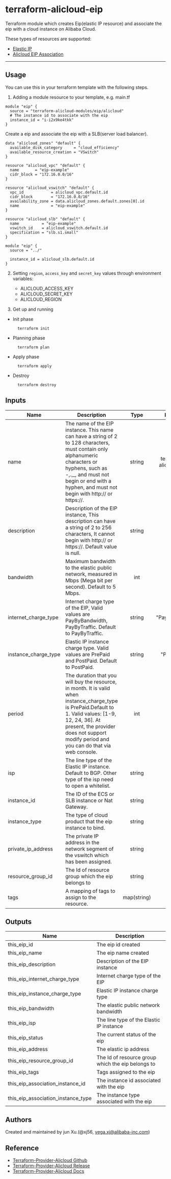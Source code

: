 # terraform-alicloud-eip
Terraform module which creates Eip(elastic IP resource) and associate the eip with a cloud instance on Alibaba Cloud.

These types of resources are supported:

* [Elastic IP ](https://www.terraform.io/docs/providers/alicloud/r/eip.html)
* [Alicloud EIP Association](https://www.terraform.io/docs/providers/alicloud/r/eip_association.html)
----------------------

Usage
-----
You can use this in your terraform template with the following steps.

1. Adding a module resource to your template, e.g. main.tf

```hcl
module "eip" {
  source = "terraform-alicloud-modules/eip/alicloud"
  # The instance id to associate with the eip
  instance_id = "i-i2x9ke4tkk"
}
```

Create a eip and associate the eip with a SLB(server load balancer).
```hcl
data "alicloud_zones" "default" {
  available_disk_category     = "cloud_efficiency"
  available_resource_creation = "VSwitch"
}

resource "alicloud_vpc" "default" {
  name       = "eip-example"
  cidr_block = "172.16.0.0/16"
}

resource "alicloud_vswitch" "default" {
  vpc_id            = alicloud_vpc.default.id
  cidr_block        = "172.16.0.0/16"
  availability_zone = data.alicloud_zones.default.zones[0].id
  name              = "eip-example"
}

resource "alicloud_slb" "default" {
  name          = "eip-example"
  vswitch_id    = alicloud_vswitch.default.id
  specification = "slb.s1.small"
}

module "eip" {
  source = "../"

  instance_id = alicloud_slb.default.id
}
```

2. Setting `region`, `access_key` and `secret_key` values through environment variables:

    - ALICLOUD_ACCESS_KEY
    - ALICLOUD_SECRET_KEY
    - ALICLOUD_REGION

3. Get up and running

* Init phase

        terraform init

* Planning phase

        terraform plan

* Apply phase

        terraform apply

* Destroy

        terraform destroy

## Inputs

| Name | Description | Type | Default | Required |
|------|-------------|:----:|:-----:|:-----:|
| name  | The name of the EIP instance. This name can have a string of 2 to 128 characters, must contain only alphanumeric characters or hyphens, such as -,.,_, and must not begin or end with a hyphen, and must not begin with http:// or https://. | string  | terraform-alicloud-eip  | no |
| description  | Description of the EIP instance, This description can have a string of 2 to 256 characters, It cannot begin with http:// or https://. Default value is null. | string  |""|   no  |
|bandwidth|Maximum bandwidth to the elastic public network, measured in Mbps (Mega bit per second). Default to 5 Mbps.|int|5|no|
|internet_charge_type|Internet charge type of the EIP, Valid values are PayByBandwidth, PayByTraffic. Default to PayByTraffic.|string|"PayByTraffic"|no|
|instance_charge_type|Elastic IP instance charge type. Valid values are PrePaid and PostPaid. Default to PostPaid.|string|"PostPaid"|no|
|period|The duration that you will buy the resource, in month. It is valid when instance_charge_type is PrePaid.Default to 1. Valid values: [1-9, 12, 24, 36]. At present, the provider does not support modify period and you can do that via web console.|int|1|no|
|isp|The line type of the Elastic IP instance. Default to BGP. Other type of the isp need to open a whitelist.|string|"BGP"|no|
|instance_id|The ID of the ECS or SLB instance or Nat Gateway.|string|   |yes|
|instance_type|The type of cloud product that the eip instance to bind.|string|""|no|
|private_ip_address|The private IP address in the network segment of the vswitch which has been assigned.|string|""|no|
|resource_group_id| The Id of resource group which the eip belongs to |string|""|no|
|tags| A mapping of tags to assign to the resource. |map(string)|{}|no|

## Outputs

| Name | Description |
|------|-------------|
| this_eip_id  | The eip id created  |
| this_eip_name  | The eip name created  |
| this_eip_description  | Description of the EIP instance  |
| this_eip_internet_charge_type|Internet charge type of the EIP|
| this_eip_instance_charge_type|Elastic IP instance charge type|
| this_eip_bandwidth|The elastic public network bandwidth |
| this_eip_isp |The line type of the Elastic IP instance |
| this_eip_status| The current status of the eip | 
| this_eip_address| The elastic ip address |
| this_eip_resource_group_id| The Id of resource group which the eip belongs to |
| this_eip_tags | Tags assigned to the eip|
| this_eip_association_instance_id | The instance id associated with the eip |
| this_eip_association_instance_type | The instance type associated with the eip |

Authors
---------
Created and maintained by jun Xu.(@xj56, vega.xj@alibaba-inc.com)

Reference
---------
* [Terraform-Provider-Alicloud Github](https://github.com/terraform-providers/terraform-provider-alicloud)
* [Terraform-Provider-Alicloud Release](https://releases.hashicorp.com/terraform-provider-alicloud/)
* [Terraform-Provider-Alicloud Docs](https://www.terraform.io/docs/providers/alicloud/index.html)

